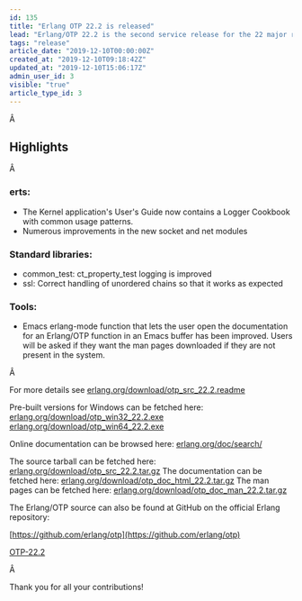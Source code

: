 ```yaml
---
id: 135
title: "Erlang OTP 22.2 is released"
lead: "Erlang/OTP 22.2 is the second service release for the 22 major release with mostly bugfixes and improvements"
tags: "release"
article_date: "2019-12-10T00:00:00Z"
created_at: "2019-12-10T09:18:42Z"
updated_at: "2019-12-10T15:06:17Z"
admin_user_id: 3
visible: "true"
article_type_id: 3
---
```


Â 
## Highlights

Â 
### erts:
* The Kernel application's User's Guide now contains a Logger Cookbook with common usage patterns.
* Numerous improvements in the new socket and net modules
### Standard libraries:
* common_test: ct_property_test logging is improved
* ssl: Correct handling of unordered chains so that it works as expected
### Tools:
* Emacs erlang-mode function that lets the user open the documentation for an Erlang/OTP function in an Emacs buffer has been improved. Users will be asked if they want the man pages downloaded if they are not present in the system.

Â 

For more details see
 [erlang.org/download/otp_src_22.2.readme](https://erlang.org/download/otp_src_22.2.readme)

Pre-built versions for Windows can be fetched here:
 [erlang.org/download/otp_win32_22.2.exe](http://erlang.org/download/otp_win32_22.2.exe)
 [erlang.org/download/otp_win64_22.2.exe](http://erlang.org/download/otp_win64_22.2.exe)

Online documentation can be browsed here:
 [erlang.org/doc/search/](http://erlang.org/doc/search/)

The source tarball can be fetched here:
 [erlang.org/download/otp_src_22.2.tar.gz](http://erlang.org/download/otp_src_22.2.tar.gz)
 The documentation can be fetched here:
 [erlang.org/download/otp_doc_html_22.2.tar.gz](http://erlang.org/download/otp_doc_html_22.2.tar.gz)
 The man pages can be fetched here:
 [erlang.org/download/otp_doc_man_22.2.tar.gz](http://erlang.org/download/otp_doc_man_22.2.tar.gz)

The Erlang/OTP source can also be found at GitHub on the official Erlang repository:

[https://github.com/erlang/otp](https://github.com/erlang/otp)

[OTP-22.2](https://github.com/erlang/otp/releases/tag/OTP-22.2)

Â 

Thank you for all your contributions!
